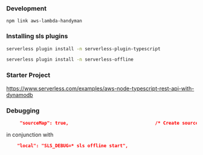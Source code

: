 ### Development
```shell
npm link aws-lambda-handyman
```

### Installing sls plugins



```sh
serverless plugin install -n serverless-plugin-typescript

serverless plugin install -n serverless-offline
```



### Starter Project

https://www.serverless.com/examples/aws-node-typescript-rest-api-with-dynamodb


### Debugging 
```json
     "sourceMap": true,                                /* Create source map files for emitted JavaScript files. */
```
in conjunction with
```json
    "local": "SLS_DEBUG=* sls offline start",
```
